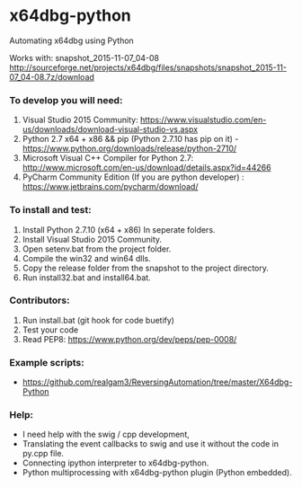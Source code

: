 # x64dbg-python
Automating x64dbg using Python

Works with: snapshot_2015-11-07_04-08
http://sourceforge.net/projects/x64dbg/files/snapshots/snapshot_2015-11-07_04-08.7z/download


### To develop you will need:
1) Visual Studio 2015 Community: https://www.visualstudio.com/en-us/downloads/download-visual-studio-vs.aspx <br />
2) Python 2.7 x64 + x86 && pip (Python 2.7.10 has pip on it) - https://www.python.org/downloads/release/python-2710/ <br />
3) Microsoft Visual C++ Compiler for Python 2.7: http://www.microsoft.com/en-us/download/details.aspx?id=44266 <br />
4) PyCharm Community Edition (If you are python developer) : https://www.jetbrains.com/pycharm/download/

### To install and test:
1) Install Python 2.7.10 (x64 + x86) In seperate folders. <br />
2) Install Visual Studio 2015 Community. <br />
3) Open setenv.bat from the project folder. <br />
4) Compile the win32 and win64 dlls. <br />
5) Copy the release folder from the snapshot to the project directory. <br />
6) Run install32.bat and install64.bat. <br />

### Contributors:
1) Run install.bat (git hook for code buetify) <br />
2) Test your code <br />
3) Read PEP8: https://www.python.org/dev/peps/pep-0008/

### Example scripts:
* https://github.com/realgam3/ReversingAutomation/tree/master/X64dbg-Python

### Help:
* I need help with the swig / cpp development,
* Translating the event callbacks to swig and use it without the code in py.cpp file.
* Connecting ipython interpreter to x64dbg-python.
* Python multiprocessing with x64dbg-python plugin (Python embedded).